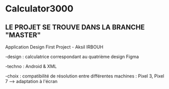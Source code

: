 # Calculator3000

## LE PROJET SE TROUVE DANS LA BRANCHE "MASTER"

Application Design First Project - Aksil IRBOUH

-design : calculatrice correspondant au quatrième design Figma

-techno : Android & XML

-choix : compatibilité de résolution entre différentes machines : Pixel 3, Pixel 7 --> adaptation à l'écran


